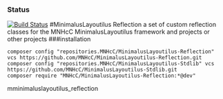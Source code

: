 ### Status
[![Build Status](https://travis-ci.org/MNHcC/minimaluslayoutilus_reflection.png)](https://travis-ci.org/MNHcC/minimaluslayoutilus_reflection)
#MinimalusLayoutilus Reflection
a set of custom reflection classes for the MNHcC MinimalusLayoutilus framework and projects or other projects
###installation
```shell
composer config "repositories.MNHcC/MinimalusLayoutilus-Reflection" vcs https://github.com/MNHcC/MinimalusLayoutilus-Reflection.git
composer config "repositories.MNHcC/MinimalusLayoutilus-Stdlib" vcs https://github.com/MNHcC/MinimalusLayoutilus-Stdlib.git
composer require "MNHcC/MinimalusLayoutilus-Reflection:*@dev"
```

mminimaluslayoutilus_reflection